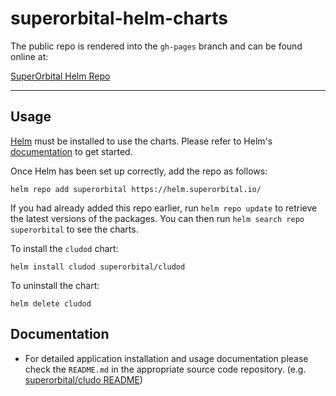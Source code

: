 # superorbital-helm-charts

The public repo is rendered into the `gh-pages` branch and can be found online at:

[SuperOrbital Helm Repo](https://helm.superorbital.io/helm-charts/)

---

## Usage

[Helm](https://helm.sh) must be installed to use the charts.  Please refer to
Helm's [documentation](https://helm.sh/docs) to get started.

Once Helm has been set up correctly, add the repo as follows:

  `helm repo add superorbital https://helm.superorbital.io/`

If you had already added this repo earlier, run `helm repo update` to retrieve
the latest versions of the packages.  You can then run `helm search repo
superorbital` to see the charts.

To install the `cludod` chart:

  `helm install cludod superorbital/cludod`

To uninstall the chart:

  `helm delete cludod`

## Documentation

* For detailed application installation and usage documentation please check the `README.md` in the appropriate source code repository. (e.g. [superorbital/cludo README](https://github.com/superorbital/cludo/blob/main/README.md))
